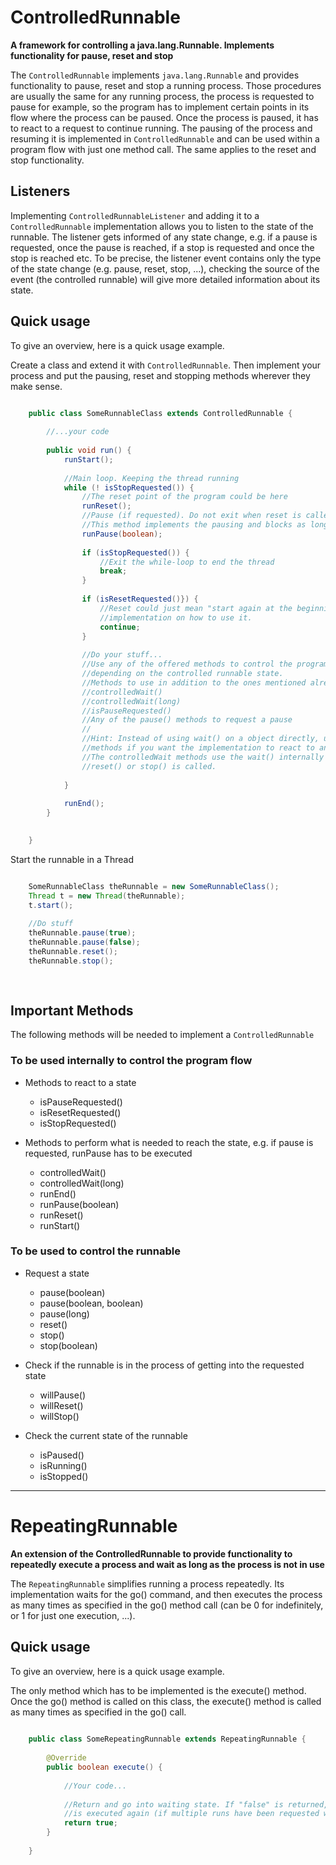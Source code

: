 # ControlledRunnable
**A framework for controlling a java.lang.Runnable. Implements functionality for pause, reset and stop**


The `ControlledRunnable` implements `java.lang.Runnable` and provides functionality to pause, reset and stop a running process. Those procedures are usually the same for any running process, the process is requested to pause for example, so the program has to implement certain points in its flow where the process can be paused. Once the process is paused, it has to react to a request to continue running. The pausing of the process and resuming it is implemented in `ControlledRunnable` and can be used within a program flow with just one method call. The same applies to the reset and stop functionality.


## Listeners

Implementing `ControlledRunnableListener` and adding it to a `ControlledRunnable` implementation allows you to listen to the state of the runnable. The listener gets informed of any state change, e.g. if a pause is requested, once the pause is reached, if a stop is requested and once the stop is reached etc. To be precise, the listener event contains only the type of the state change (e.g. pause, reset, stop, ...), checking the source of the event (the controlled runnable) will give more detailed information about its state.


## Quick usage

To give an overview, here is a quick usage example.

Create a class and extend it with `ControlledRunnable`. Then implement your process and put the pausing, reset 
and stopping methods wherever they make sense.

```Java

	public class SomeRunnableClass extends ControlledRunnable {
	
		//...your code
	
		public void run() {
			runStart();
			
			//Main loop. Keeping the thread running
			while (! isStopRequested()) {
				//The reset point of the program could be here
				runReset();
				//Pause (if requested). Do not exit when reset is called.
				//This method implements the pausing and blocks as long as the pause state is set.
				runPause(boolean);
		
				if (isStopRequested()) {
					//Exit the while-loop to end the thread
					break;
				}
		
				if (isResetRequested()}) {
					//Reset could just mean "start again at the beginning". It is up to the
					//implementation on how to use it.
					continue;
				}
		
				//Do your stuff...
				//Use any of the offered methods to control the program flow
				//depending on the controlled runnable state.
				//Methods to use in addition to the ones mentioned already in this example:
				//controlledWait()
				//controlledWait(long)
				//isPauseRequested()
				//Any of the pause() methods to request a pause
				//
				//Hint: Instead of using wait() on a object directly, use one of the controlledWait
				//methods if you want the implementation to react to any pause/reset/stop etc. calls.
				//The controlledWait methods use the wait() internally but exit the wait if
				//reset() or stop() is called.
		
			}
		
			runEnd();
		}
	

	}

```

Start the runnable in a Thread

```Java

	SomeRunnableClass theRunnable = new SomeRunnableClass();
	Thread t = new Thread(theRunnable);
	t.start();
	
	//Do stuff
	theRunnable.pause(true);
	theRunnable.pause(false);
	theRunnable.reset();
	theRunnable.stop();
	
	
```


## Important Methods

The following methods will be needed to implement a `ControlledRunnable`

### To be used internally to control the program flow

* Methods to react to a state
	* isPauseRequested()
	* isResetRequested()
	* isStopRequested()

* Methods to perform what is needed to reach the state, e.g. if pause is requested, runPause has to be executed
	* controlledWait()
	* controlledWait(long)
	* runEnd()
	* runPause(boolean)
	* runReset()
	* runStart()



### To be used to control the runnable

* Request a state
	* pause(boolean)
	* pause(boolean, boolean)
	* pause(long)
	* reset()
	* stop()
	* stop(boolean)

* Check if the runnable is in the process of getting into the requested state
	* willPause()
	* willReset()
	* willStop()

* Check the current state of the runnable
	* isPaused()
	* isRunning()
	* isStopped()



-----


# RepeatingRunnable
**An extension of the ControlledRunnable to provide functionality to repeatedly execute a process and wait as long as the process is not in use**

The `RepeatingRunnable` simplifies running a process repeatedly. Its implementation waits for the go() command, 
and then executes the process as many times as specified in the go() method call (can be 0 for indefinitely, or 1 
for just one execution, ...).



## Quick usage

To give an overview, here is a quick usage example.

The only method which has to be implemented is the execute() method. Once the go() method is called on this class, 
the execute() method is called as many times as specified in the go() call.

```Java
	
	public class SomeRepeatingRunnable extends RepeatingRunnable {
	
		@Override
		public boolean execute() {
		
			//Your code...
			
			//Return and go into waiting state. If "false" is returned, this method 
			//is executed again (if multiple runs have been requested when go() was called).
			return true;
		}
	
	}

```



